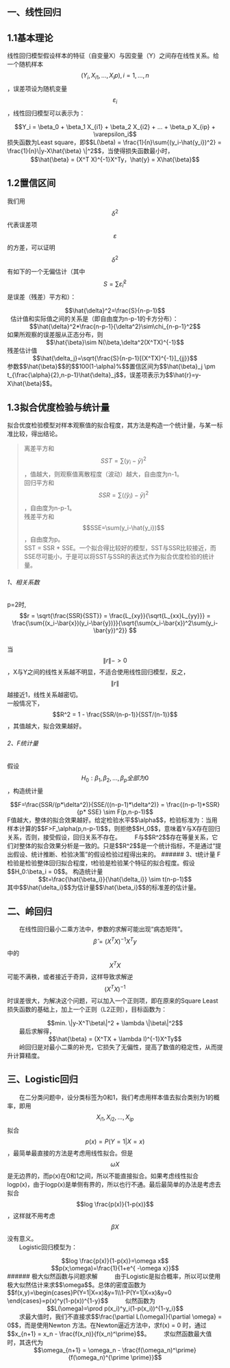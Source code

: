 <script type="text/javascript" src="http://cdn.mathjax.org/mathjax/latest/MathJax.js?config=TeX-AMS-MML_HTMLorMML"></script>

## 一、线性回归
## 1.1基本理论
线性回归模型假设样本的特征（自变量X）与因变量（Y）之间存在线性关系。给一个随机样本$$(Y_i,X_{i1},...,X_{i}p),i=1,...,n$$，误差项设为随机变量$$\varepsilon_i$$，线性回归模型可以表示为：    
<div align="center">$$Y_i = \beta_0 + \beta_1 X_{i1} + \beta_2 X_{i2} + ... + \beta_p X_{ip} + \varepsilon_i$$</div>  
损失函数为Least square，即$$L(\beta) = \frac{1}{n}\sum{(y_i-\hat{y_i})^2} = \frac{1}{n}\|y-X\hat{\beta} \|^2$$，当使得损失函数最小时，  
<div align="center">$$\hat{\beta} = (X^T X)^{-1}X^Ty，\hat{y} = X\hat{\beta}$$</div>  

## 1.2置信区间
我们用$$\delta^2$$代表误差项$$\varepsilon$$的方差，可以证明$$\delta^2$$有如下的一个无偏估计（其中$$S=\sum\hat{\varepsilon}_i^2$$是误差（残差）平方和）：
<div align="center">$$\hat{\delta}^2=\frac{S}{n-p-1}$$</div>  
估计值和实际值之间的关系是（即自由度为n-p-1的卡方分布）：
<div align="center">$$\hat{\delta}^2*\frac{n-p-1}{\delta^2}\sim\chi_{n-p-1}^2$$</div>
如果所观察的误差服从正态分布，则
<div align="center">$$\hat{\beta}\sim N(\beta,\delta^2(X^TX)^{-1}$$</div>  
残差估计值
<div align="center">$$\hat{\delta_j}=\sqrt{\frac{S}{n-p-1}[(X^TX)^{-1}]_{jj}}$$</div>    
参数$$\hat{\beta}$$的$$100(1-\alpha)%$$置信区间为$$\hat{\beta}_j \pm t_{\frac{\alpha}{2},n-p-1}\hat{\delta}_j$$，误差项表示为$$\hat{r}=y-X\hat{\beta}$$。

## 1.3拟合优度检验与统计量
拟合优度检验模型对样本观察值的拟合程度，其方法是构造一个统计量，与某一标准比较，得出结论。  
> 离差平方和$$SST=\sum(y_i - \bar{y})^2$$，值越大，则观察值离散程度（波动）越大，自由度为n-1。  
回归平方和$$SSR=\sum(\hat(y_i) - \bar{y})^2$$，自由度为n-p-1。  
残差平方和$$SSE=\sum(y_i-\hat{y_i})$$，自由度为p。  
SST = SSR + SSE。一个拟合得比较好的模型，SST与SSR比较接近，而SSE尽可能小，于是可以将SST与SSR的表达式作为拟合优度检验的统计量。  

###### 1、相关系数  
p=2时,$$r = \sqrt{\frac{SSR}{SST}} = \frac{L_{xy}}{\sqrt{L_{xx}L_{yy}}} = \frac{\sum{(x_i-\bar{x})(y_i-\bar{y})}}{\sqrt{\sum(x_i-\bar{x})^2\sum(y_i-\bar{y})^2}} $$  
当$$\|r\| -> 0$$，X与Y之间的线性关系越不明显，不适合使用线性回归模型，反之，$$\|r\| $$越接近1，线性关系越密切。  
一般情况下，$$R^2 = 1 - \frac{SSR/(n-p-1)}{SST/(n-1)}$$，其值越大，拟合效果越好。  

###### 2、F统计量  
假设$$H_0:\beta_1,\beta_2,...,\beta_p全部为0$$，构造统计量  
<div align="center">$$F=\frac{SSR/(p*\delta^2)}{SSE/((n-p-1)*\delta^2)} = \frac{(n-p-1)*SSR}{p* SSE} \sim F(p,n-p-1)$$</div>  
F值越大，整体的拟合效果越好。给定检验水平$$\alpha$$，检验标准为：当用样本计算的$$F>F_\alpha(p,n-p-1)$$，则拒绝$$H_0$$，意味着Y与X存在回归关系，否则，接受假设，回归关系不存在。  
&emsp;&emsp;F与$$R^2$$存在等量关系，它们对整体的拟合效果分析是一致的。只是$$R^2$$是一个统计指标，不是通过“提出假设、统计推断、检验决策”的假设检验过程得出来的。  
###### 3、t统计量  
F检验是检验整体回归拟合程度，t检验是检验某个特征的拟合程度。假设$$H_0:\beta_i = 0$$。
构造统计量  
<div align="center">$$t=\frac{\hat{\beta_i}}{\hat{\delta_i}} \sim t(n-p-1)$$</div>  
其中$$\hat{\delta_i}$$为估计量$$\hat{\beta_i}$$的标准差的估计量。

## 二、岭回归
&emsp;&emsp;在线性回归最小二乘方法中，参数的求解可能出现“病态矩阵”。$$\hat{\beta} = (X^T X)^{-1}X^Ty$$中的$$X^TX$$可能不满秩，或者接近于奇异，这样导致求解逆$$(X^T X)^{-1}$$时误差很大，为解决这个问题，可以加入一个正则项，即在原来的Square Least损失函数的基础上，加上一个正则（L2正则），目标函数为：  
<div align="center">$$min. \|y-X^T\beta\|^2 + \lambda \|\beta\|^2$$</div>  
&emsp;&emsp;最后求解得，  
<div align="center">$$\hat{\beta} = (X^TX + \lambda I)^{-1}X^Ty$$</div>  
&emsp;&emsp;岭回归是对最小二乘的补充，它损失了无偏性，提高了数值的稳定性，从而提升计算精度。  


## 三、Logistic回归
&emsp;&emsp;在二分类问题中，设分类标签为0和1，我们考虑用样本值去拟合类别为1的概率，即用$$X_{i1},X_{i2},...,X_{ip}$$拟合$$p(x)=P(Y=1|X=x)$$，最简单最直接的方法是考虑用线性拟合。但是$$\omega X$$是无边界的，而p(x)在0和1之间，所以不能直接拟合。如果考虑线性拟合logp(x)，由于logp(x)是单侧有界的，所以也行不通。最后最简单的办法是考虑去拟合$$log \frac{p(x)}{1-p(x)}$$，这样就不用考虑$$\beta X$$没有意义。  
&emsp;&emsp;Logistic回归模型为：  
<div align="center">$$log \frac{p(x)}{1-p(x)}=\omega x$$</div>   
<div align="center">$$p(x;\omega)=\frac{1}{1+e^{ -\omega x}}$$</div>    
###### 极大似然函数与问题求解  
&emsp;&emsp;由于Logistic是拟合概率，所以可以使用极大似然估计来求$$\omega$$。总体的密度函数为$$f(x,y)=\begin{cases}P(Y=1|X=x)&y=1\\1-P(Y=1|X=x)&y=0 \end{cases}=p(x)^y(1-p(x))^{1-y}$$    
&emsp;&emsp;似然函数为  
<div align="center">$$L(\omega)=\prod p(x_i)^y_i(1-p(x_i))^{1-y_i}$$</div>    
&emsp;&emsp;求最大值时，我们不直接求$$\frac{\partial L(\omega)}{\partial \omega} = 0$$，而是使用Newton 方法。在Newton逼近方法中，求f(x) = 0 时，通过$$x_{n+1} = x_n - \frac{f(x_n)}{f(x_n)^\prime}$$。  
&emsp;&emsp;求似然函数最大值时，其迭代为  
<div align="center">$$\omega_{n+1} = \omega_n - \frac{f(\omega_n)^\prime}{f(\omega_n)^{\prime \prime}}$$</div>    

